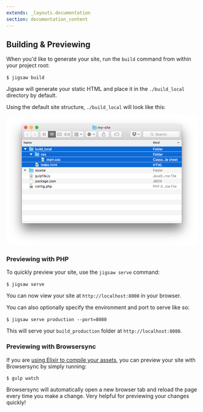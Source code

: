```yaml
---
extends: _layouts.documentation
section: documentation_content
---
```


## Building & Previewing

When you'd like to generate your site, run the `build` command from within your project root:

`$ jigsaw build`

Jigsaw will generate your static HTML and place it in the `./build_local` directory by default.

Using the default site structure, `./build_local` will look like this:

![Default build directory](../../img/build-folder.png)

### Previewing with PHP

To quickly preview your site, use the `jigsaw serve` command:

`$ jigsaw serve`

You can now view your site at `http://localhost:8000` in your browser.

You can also optionally specify the environment and port to serve like so:

`$ jigsaw serve production --port=8080`

This will serve your `build_production` folder at `http://localhost:8080`.

### Previewing with Browsersync

If you are [using Elixir to compile your assets](../compiling-assets), you can preview your site with Browsersync by simply running:

```
$ gulp watch
```

Browsersync will automatically open a new browser tab and reload the page every time you make a change. Very helpful for previewing your changes quickly!
